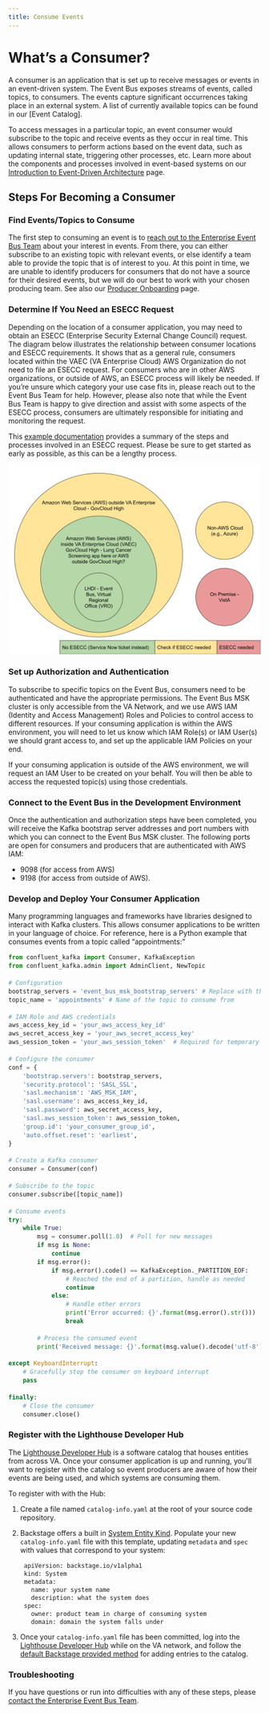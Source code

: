 ```yaml
---
title: Consume Events
---
```

# What’s a Consumer?
A consumer is an application that is set up to receive messages or events in an event-driven system. The Event Bus exposes streams of events, called topics, to consumers. The events capture significant occurrences taking place in an external system. A list of currently available topics can be found in our [Event Catalog]. 

To access messages in a particular topic, an event consumer would subscribe to the topic and receive events as they occur in real time. This allows consumers to perform actions based on the event data, such as updating internal state, triggering other processes, etc. Learn more about the components and processes involved in event-based systems on our [Introduction to Event-Driven Architecture](link) page.

## Steps For Becoming a Consumer
### Find Events/Topics to Consume
The first step to consuming an event is to [reach out to the Enterprise Event Bus Team](get-support.md) about your interest in events. From there, you can either subscribe to an existing topic with relevant events, or else identify a team able to provide the topic that is of interest to you. At this point in time, we are unable to identify producers for consumers that do not have a source for their desired events, but we will do our best to work with your chosen producing team. 
See also our [Producer Onboarding](produce-events.md) page.

### Determine If You Need an ESECC Request
Depending on the location of a consumer application, you may need to obtain an ESECC (Enterprise Security External Change Council) request. The diagram below illustrates the relationship between consumer locations and ESECC requirements. It shows that as a general rule, consumers located within the VAEC (VA Enterprise Cloud) AWS Organization do not need to file an ESECC request. For consumers who are in other AWS organizations, or outside of AWS, an ESECC process will likely be needed. If you’re unsure which category your use case fits in, please reach out to the Event Bus Team for help. However, please also note that while the Event Bus Team is happy to give direction and assist with some aspects of the ESECC process, consumers are ultimately responsible for initiating and monitoring the request.

This [example documentation](https://github.com/department-of-veterans-affairs/checkin-devops/blob/master/docs/esecc-requests.md) provides a summary of the steps and processes involved in an ESECC request. Please be sure to get started as early as possible, as this can be a lengthy process.

![Client Environments ESECC Decision Circles](img/Client%20Environments%20ESECC%20Decision%20Circles.svg)
### Set up Authorization and Authentication
To subscribe to specific topics on the Event Bus, consumers need to be authenticated and have the appropriate permissions. The Event Bus MSK cluster is only accessible from the VA Network, and we use AWS IAM (Identity and Access Management) Roles and Policies to control access to different resources. If your consuming application is within the AWS environment, you will need to let us know which IAM Role(s) or IAM User(s) we should grant access to, and set up the applicable IAM Policies on your end.

If your consuming application is outside of the AWS environment, we will request an IAM User to be created on your behalf. You will then be able to access the requested topic(s) using those credentials. 

### Connect to the Event Bus in the Development Environment
Once the authentication and authorization steps have been completed, you will receive the Kafka bootstrap server addresses and port numbers with which you can connect to the Event Bus MSK cluster. The following ports are open for consumers and producers that are authenticated with AWS IAM:
- 9098 (for access from AWS)
- 9198 (for access from outside of AWS).

### Develop and Deploy Your Consumer Application
Many programming languages and frameworks have libraries designed to interact with Kafka clusters. This allows consumer applications to be written in your language of choice. For reference, here is a Python example that consumes events from a topic called “appointments:”

```python
from confluent_kafka import Consumer, KafkaException
from confluent_kafka.admin import AdminClient, NewTopic

# Configuration
bootstrap_servers = 'event_bus_msk_bootstrap_servers' # Replace with the MSK cluster's bootstrap servers
topic_name = 'appointments' # Name of the topic to consume from

# IAM Role and AWS credentials
aws_access_key_id = 'your_aws_access_key_id'
aws_secret_access_key = 'your_aws_secret_access_key'
aws_session_token = 'your_aws_session_token'  # Required for temporary credentials

# Configure the consumer
conf = {
    'bootstrap.servers': bootstrap_servers,
    'security.protocol': 'SASL_SSL',
    'sasl.mechanism': 'AWS_MSK_IAM',
    'sasl.username': aws_access_key_id,
    'sasl.password': aws_secret_access_key,
    'sasl.aws_session_token': aws_session_token,
    'group.id': 'your_consumer_group_id',
    'auto.offset.reset': 'earliest',
}

# Create a Kafka consumer
consumer = Consumer(conf)

# Subscribe to the topic
consumer.subscribe([topic_name])

# Consume events
try:
    while True:
        msg = consumer.poll(1.0)  # Poll for new messages
        if msg is None:
            continue
        if msg.error():
            if msg.error().code() == KafkaException._PARTITION_EOF:
                # Reached the end of a partition, handle as needed
                continue
            else:
                # Handle other errors
                print('Error occurred: {}'.format(msg.error().str()))
                break

        # Process the consumed event
        print('Received message: {}'.format(msg.value().decode('utf-8')))

except KeyboardInterrupt:
    # Gracefully stop the consumer on keyboard interrupt
    pass

finally:
    # Close the consumer
    consumer.close()
```
### Register with the Lighthouse Developer Hub
The [Lighthouse Developer Hub](https://hub.lighthouse.va.gov/) is a software catalog that houses entities from across VA. Once your consumer application is up and running, you'll want to register with the catalog so event producers are aware of how their events are being used, and which systems are consuming them. 

To register with with the Hub:

1. Create a file named `catalog-info.yaml` at the root of your source code repository. 
2. Backstage offers a built in [System Entity Kind](https://backstage.io/docs/features/software-catalog/descriptor-format#kind-system). Populate your new `catalog-info.yaml` file with this template, updating `metadata` and `spec` with values that correspond to your system:
 
        
        apiVersion: backstage.io/v1alpha1
        kind: System
        metadata:
          name: your system name
          description: what the system does
        spec:
          owner: product team in charge of consuming system
          domain: domain the system falls under
        

3. Once your `catalog-info.yaml` file has been committed, log into the [Lighthouse Developer Hub](https://hub.lighthouse.va.gov/) while on the VA network, and follow the [default Backstage provided method](https://backstage.io/docs/features/software-catalog/#adding-components-to-the-catalog) for adding entries to the catalog. 

### Troubleshooting
If you have questions or run into difficulties with any of these steps, please [contact the Enterprise Event Bus Team](get-support.md).
